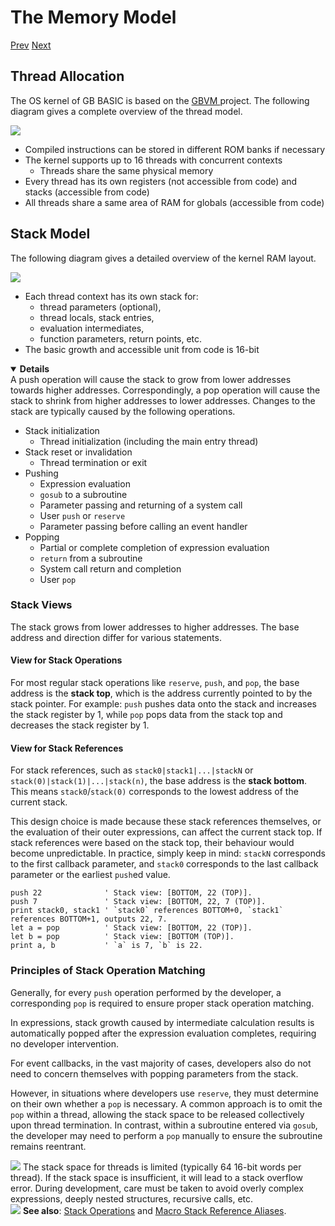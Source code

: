 # The Memory Model

[Prev]() [Next]()

## Thread Allocation

The OS kernel of GB BASIC is based on the <a class="nav-link" href="https://github.com/untoxa/gbvm" target="_blank">GBVM <i class="fa-solid fa-up-right-from-square"></i></a> project. The following diagram gives a complete overview of the thread model.

<img src="imgs/gbbvm-kernel-memory-layout.png" class="diagram-image"></img>

* Compiled instructions can be stored in different ROM banks if necessary
* The kernel supports up to 16 threads with concurrent contexts
  * Threads share the same physical memory
* Every thread has its own registers (not accessible from code) and stacks (accessible from code)
* All threads share a same area of RAM for globals (accessible from code)

## Stack Model

The following diagram gives a detailed overview of the kernel RAM layout.

<img src="imgs/gbbvm-thread-local-memory-layout.png" class="diagram-image"></img>

* Each thread context has its own stack for:
  * thread parameters (optional),
  * thread locals, stack entries,
  * evaluation intermediates,
  * function parameters, return points, etc.
* The basic growth and accessible unit from code is 16-bit

<details open>
<summary><b>Details</b></summary>
<div class="details-text">
A push operation will cause the stack to grow from lower addresses towards higher addresses. Correspondingly, a pop operation will cause the stack to shrink from higher addresses to lower addresses. Changes to the stack are typically caused by the following operations.

* Stack initialization
  * Thread initialization (including the main entry thread)
* Stack reset or invalidation
  * Thread termination or exit
* Pushing
  * Expression evaluation
  * `gosub` to a subroutine
  * Parameter passing and returning of a system call
  * User `push` or `reserve`
  * Parameter passing before calling an event handler
* Popping
  * Partial or complete completion of expression evaluation
  * `return` from a subroutine
  * System call return and completion
  * User `pop`
</div>
</details>

### Stack Views

The stack grows from lower addresses to higher addresses. The base address and direction differ for various statements.

#### View for Stack Operations

For most regular stack operations like `reserve`, `push`, and `pop`, the base address is the **stack top**, which is the address currently pointed to by the stack pointer. For example: `push` pushes data onto the stack and increases the stack register by 1, while `pop` pops data from the stack top and decreases the stack register by 1.

#### View for Stack References

For stack references, such as `stack0|stack1|...|stackN` or `stack(0)|stack(1)|...|stack(n)`, the base address is the **stack bottom**. This means `stack0`/`stack(0)` corresponds to the lowest address of the current stack.

This design choice is made because these stack references themselves, or the evaluation of their outer expressions, can affect the current stack top. If stack references were based on the stack top, their behaviour would become unpredictable. In practice, simply keep in mind: `stackN` corresponds to the first callback parameter, and `stack0` corresponds to the last callback parameter or the earliest `push`ed value.

```basic
push 22              ' Stack view: [BOTTOM, 22 (TOP)].
push 7               ' Stack view: [BOTTOM, 22, 7 (TOP)].
print stack0, stack1 ' `stack0` references BOTTOM+0, `stack1` references BOTTOM+1, outputs 22, 7.
let a = pop          ' Stack view: [BOTTOM, 22 (TOP)].
let b = pop          ' Stack view: [BOTTOM (TOP)].
print a, b           ' `a` is 7, `b` is 22.
```
<!-- prg
push 22              ' Stack view: [BOTTOM, 22 (TOP)].
push 7               ' Stack view: [BOTTOM, 22, 7 (TOP)].
print stack0, stack1 ' `stack0` references BOTTOM+0, `stack1` references BOTTOM+1, outputs 22, 7.
let a = pop          ' Stack view: [BOTTOM, 22 (TOP)].
let b = pop          ' Stack view: [BOTTOM (TOP)].
print a, b           ' `a` is 7, `b` is 22.
-->

### Principles of Stack Operation Matching

Generally, for every `push` operation performed by the developer, a corresponding `pop` is required to ensure proper stack operation matching.

In expressions, stack growth caused by intermediate calculation results is automatically popped after the expression evaluation completes, requiring no developer intervention.

For event callbacks, in the vast majority of cases, developers also do not need to concern themselves with popping parameters from the stack.

However, in situations where developers use `reserve`, they must determine on their own whether a `pop` is necessary. A common approach is to omit the `pop` within a thread, allowing the stack space to be released collectively upon thread termination. In contrast, within a subroutine entered via `gosub`, the developer may need to perform a `pop` manually to ensure the subroutine remains reentrant.

<div class="content-warn" style="min-height: 48px;">
  <img src="imgs/logo-nokbd.png" class="logo-tip"></img>
  <span class="content-text">
    The stack space for threads is limited (typically 64 16-bit words per thread). If the stack space is insufficient, it will lead to a stack overflow error. During development, care must be taken to avoid overly complex expressions, deeply nested structures, recursive calls, etc.
  </span>
</div>

<div class="content-highlight" style="min-height: 48px;">
  <img src="imgs/logo-nokbd.png" class="logo-tip"></img>
  <span class="content-text">
    <strong>See also</strong>: <a href="stack-operations.html" class="nav-link">Stack Operations</a> and <a href="macro-stack-reference-aliases.html" class="nav-link">Macro Stack Reference Aliases</a>.
  </span>
</div>
